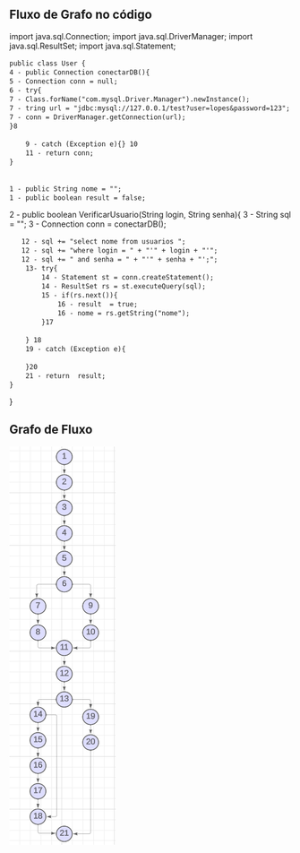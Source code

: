 ## Fluxo de Grafo no código

import java.sql.Connection;
import java.sql.DriverManager;
import java.sql.ResultSet;
import java.sql.Statement;


    public class User {
    4 - public Connection conectarDB(){
    5 - Connection conn = null;
    6 - try{
    7 - Class.forName("com.mysql.Driver.Manager").newInstance();
    7 - tring url = "jdbc:mysql://127.0.0.1/test?user=lopes&password=123";
    7 - conn = DriverManager.getConnection(url);
    }8 

        9 - catch (Exception e){} 10
        11 - return conn;
    }

    
    1 - public String nome = "";
    1 - public boolean result = false;
    

    
   2 -  public boolean VerificarUsuario(String login, String senha){
        3 - String sql = "";
        3 - Connection conn = conectarDB();

       12 - sql += "select nome from usuarios ";
       12 - sql += "where login = " + "'" + login + "'";
       12 - sql += " and senha = " + "'" + senha + "';";
        13- try{
            14 - Statement st = conn.createStatement();
            14 - ResultSet rs = st.executeQuery(sql);
            15 - if(rs.next()){
                16 - result  = true;
                16 - nome = rs.getString("nome");
            }17

        } 18
        19 - catch (Exception e){

        }20 
        21 - return  result;
    }

}     

## Grafo de Fluxo

<img src="/img/grafo-de-fluxo.png">
